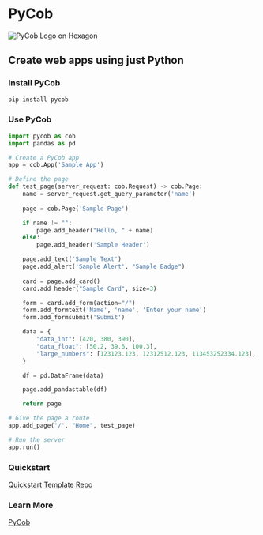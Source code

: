 # PyCob 

![PyCob Logo on Hexagon](https://cdn.pycob.com/android-chrome-192x192.png)

## Create web apps using just Python

### Install PyCob
```bash
pip install pycob
```

### Use PyCob
```python
import pycob as cob
import pandas as pd

# Create a PyCob app
app = cob.App('Sample App')

# Define the page
def test_page(server_request: cob.Request) -> cob.Page:
    name = server_request.get_query_parameter('name')
    
    page = cob.Page('Sample Page')

    if name != "":
        page.add_header("Hello, " + name)
    else:
        page.add_header('Sample Header')

    page.add_text('Sample Text')
    page.add_alert('Sample Alert', "Sample Badge")
    
    card = page.add_card()
    card.add_header("Sample Card", size=3)

    form = card.add_form(action="/")
    form.add_formtext('Name', 'name', 'Enter your name')
    form.add_formsubmit('Submit')

    data = {
        "data_int": [420, 380, 390],
        "data_float": [50.2, 39.6, 100.3],
        "large_numbers": [123123.123, 12312512.123, 113453252334.123],
    }

    df = pd.DataFrame(data)

    page.add_pandastable(df)

    return page

# Give the page a route
app.add_page('/', "Home", test_page)

# Run the server
app.run()
```

### Quickstart
[Quickstart Template Repo](https://github.com/pycob/quickstart)

### Learn More
[PyCob](https://www.pycob.com)
